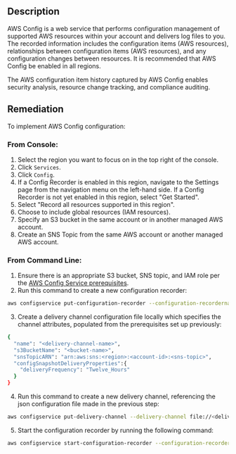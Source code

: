 ## Description

AWS Config is a web service that performs configuration management of supported AWS resources within your account and delivers log files to you. The recorded information includes the configuration items (AWS resources), relationships between configuration items (AWS resources), and any configuration changes between resources. It is recommended that AWS Config be enabled in all regions.

The AWS configuration item history captured by AWS Config enables security analysis, resource change tracking, and compliance auditing.

## Remediation

To implement AWS Config configuration:

### From Console:

1. Select the region you want to focus on in the top right of the console.
2. Click `Services`.
3. Click `Config`.
4. If a Config Recorder is enabled in this region, navigate to the Settings page from the navigation menu on the left-hand side. If a Config Recorder is not yet enabled in this region, select "Get Started".
5. Select "Record all resources supported in this region".
6. Choose to include global resources (IAM resources).
7. Specify an S3 bucket in the same account or in another managed AWS account.
8. Create an SNS Topic from the same AWS account or another managed AWS account.

### From Command Line:

1. Ensure there is an appropriate S3 bucket, SNS topic, and IAM role per the [AWS
Config Service prerequisites](http://docs.aws.amazon.com/config/latest/developerguide/gs-cli-prereq.html).
2. Run this command to create a new configuration recorder:

```bash
aws configservice put-configuration-recorder --configuration-recordername=<config-recorder-name>,roleARN=arn:aws:iam::<account-id>:role/<iam-role> --recording-group allSupported=true,includeGlobalResourceTypes=true
```

3. Create a delivery channel configuration file locally which specifies the channel attributes, populated from the prerequisites set up previously:

```bash
{
  "name": "<delivery-channel-name>",
  "s3BucketName": "<bucket-name>",
  "snsTopicARN": "arn:aws:sns:<region>:<account-id>:<sns-topic>",
  "configSnapshotDeliveryProperties":{
    "deliveryFrequency": "Twelve_Hours"
  }
}
```

4. Run this command to create a new delivery channel, referencing the json configuration file made in the previous step:

```bash
aws configservice put-delivery-channel --delivery-channel file://<delivery-channel-file>.json
```
5. Start the configuration recorder by running the following command:

```bash
aws configservice start-configuration-recorder --configuration-recorder-name <config-recorder-name>
```